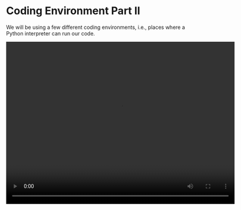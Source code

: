 # Coding Environment Part II

We will be using a few different coding environments, i.e., places where a Python interpreter can run our code.

<div>
<video width="620" height="440" controls>
  <source src="replit-env.mov" type="video/mov">
  Your browser does not support the video tag.
</video>
</div>
